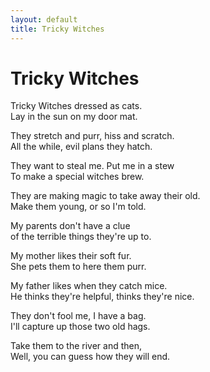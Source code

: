 ```yaml
---
layout: default
title: Tricky Witches
---
```


# Tricky Witches

Tricky Witches dressed as cats.  
Lay in the sun on my door mat.

They stretch and purr, hiss and scratch.  
All the while, evil plans they hatch.

They want to steal me. Put me in a stew  
To make a special witches brew.

They are making magic to take away their old.  
Make them young, or so I'm told.

My parents don't have a clue  
of the terrible things they're up to.

My mother likes their soft fur.  
She pets them to here them purr.

My father likes when they catch mice.  
He thinks they're helpful, thinks they're nice.

They don't fool me, I have a bag.  
I'll capture up those two old hags.

Take them to the river and then,  
Well, you can guess how they will end.

